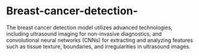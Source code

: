 # Breast-cancer-detection-
The breast cancer detection model utilizes advanced technologies, including ultrasound imaging for non-invasive diagnostics, and convolutional neural networks (CNNs) for extracting and analyzing features such as tissue texture, boundaries, and irregularities in ultrasound images. 
